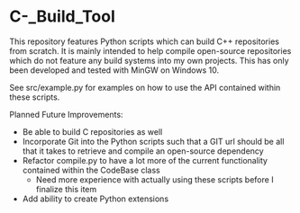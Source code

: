 # C-_Build_Tool


This repository features Python scripts which can build C++ repositories from scratch. It is mainly intended to help compile open-source repositories which do not feature any build systems into my own projects. This has only been developed and tested with MinGW on Windows 10.

See src/example.py for examples on how to use the API contained within these scripts.

Planned Future Improvements:
- Be able to build C repositories as well
- Incorporate Git into the Python scripts such that a GIT url should be all that it takes to retrieve and compile an open-source dependency
- Refactor compile.py to have a lot more of the current functionality contained within the CodeBase class
    - Need more experience with actually using these scripts before I finalize this item
- Add ability to create Python extensions
